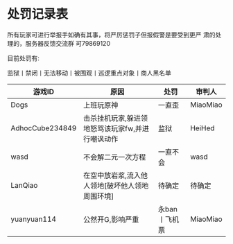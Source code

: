 # 处罚记录表

所有玩家可进行举报手如确有其事，将严厉惩罚子但报假警是要受到更严
肃的处理的，服务器反馈交流群
可79869120

目前处罚有:

监狱丨禁闭丨无法移动丨被围观丨巡逻重点对象丨商人黑名单

| 游戏ID | 原因 | 处罚 | 审判人 |
| --- | --- | --- | --- |
| Dogs | 上班玩原神 | 一直歪 | MiaoMiao |
| AdhocCube234849 | 击杀挂机玩家,躲进领地怒骂该玩家fw,并进行嘲讽动作 | 监狱 | HeiHed |
| wasd | 不会解二元一次方程 | 一直不会 | wasd |
| LanQiao | 在空中放岩浆,流入他人领地[破坏他人领地周围环境] | 待确定 | 待确定 |
| yuanyuan114 | 公然开G,影响严重 | 永ban丨飞机票 | MiaoMiao |